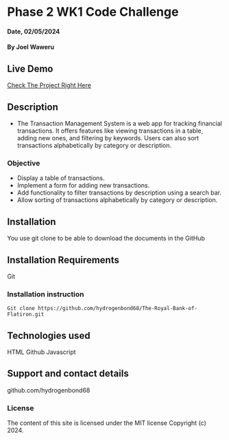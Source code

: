 # Phase 2 WK1 Code Challenge

#### Date, 02/05/2024

#### By Joel Waweru

## Live Demo
[Check The Project Right Here](https://the-royal-bank-of-flatiron-three.vercel.app/)

## Description
- The Transaction Management System is a web app for tracking financial transactions. It offers features like viewing transactions in a table, adding new ones, and filtering by keywords. Users can also sort transactions alphabetically by category or description.

### Objective
- Display a table of transactions.
- Implement a form for adding new transactions.
- Add functionality to filter transactions by description using a search bar.
- Allow sorting of transactions alphabetically by category or description.

## Installation
You use git clone to be able to download the documents in the GitHub

## Installation Requirements
Git

### Installation instruction
```
Git clone https://github.com/hydrogenbond68/The-Royal-Bank-of-Flatiron.git

```

## Technologies used
HTML
Github
Javascript

## Support and contact details
github.com/hydrogenbond68

### License
The content of this site is licensed under the MIT license
Copyright (c) 2024.
